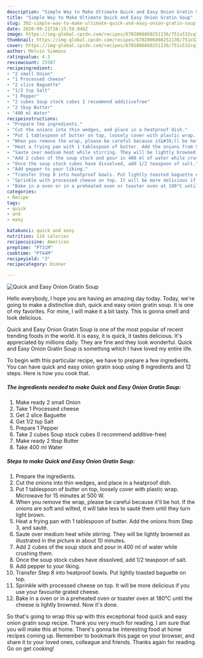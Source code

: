```yaml
---
description: "Simple Way to Make Ultimate Quick and Easy Onion Gratin Soup"
title: "Simple Way to Make Ultimate Quick and Easy Onion Gratin Soup"
slug: 302-simple-way-to-make-ultimate-quick-and-easy-onion-gratin-soup
date: 2020-09-21T16:15:59.046Z
image: https://img-global.cpcdn.com/recipes/6702006860251136/751x532cq70/quick-and-easy-onion-gratin-soup-recipe-main-photo.jpg
thumbnail: https://img-global.cpcdn.com/recipes/6702006860251136/751x532cq70/quick-and-easy-onion-gratin-soup-recipe-main-photo.jpg
cover: https://img-global.cpcdn.com/recipes/6702006860251136/751x532cq70/quick-and-easy-onion-gratin-soup-recipe-main-photo.jpg
author: Melvin Simmons
ratingvalue: 4.3
reviewcount: 25587
recipeingredient:
- "2 small Onion"
- "1 Processed cheese"
- "2 slice Baguette"
- "1/2 tsp Salt"
- "1 Pepper"
- "2 cubes Soup stock cubes I recommend additivefree"
- "2 tbsp Butter"
- "400 ml Water"
recipeinstructions:
- "Prepare the ingredients."
- "Cut the onions into thin wedges, and place in a heatproof dish."
- "Put 1 tablespoon of butter on top, loosely cover with plastic wrap. Microwave for 15 minutes at 500 W."
- "When you remove the wrap, please be careful because it&#39;ll be hot. If the onions are soft and wilted, it will take less to sauté them until they turn light brown."
- "Heat a frying pan with 1 tablespoon of butter. Add the onions from Step 3, and sauté."
- "Saute over medium heat while stirring. They will be lightly browned as illustrated in the picture in about 10 minutes."
- "Add 2 cubes of the soup stock and pour in 400 ml of water while crushing them."
- "Once the soup stock cubes have dissolved, add 1/2 teaspoon of salt."
- "Add pepper to your liking."
- "Transfer Step 8 into heatproof bowls. Put lightly toasted baguette on top."
- "Sprinkle with processed cheese on top. It will be more delicious if you use your favourite grated cheese."
- "Bake in a oven or in a preheated oven or toaster oven at 180°C until the cheese is lightly browned. Now it&#39;s done."
categories:
- Recipe
tags:
- quick
- and
- easy

katakunci: quick and easy 
nutrition: 114 calories
recipecuisine: American
preptime: "PT31M"
cooktime: "PT44M"
recipeyield: "3"
recipecategory: Dinner

---
```



![Quick and Easy Onion Gratin Soup](https://img-global.cpcdn.com/recipes/6702006860251136/751x532cq70/quick-and-easy-onion-gratin-soup-recipe-main-photo.jpg)

Hello everybody, I hope you are having an amazing day today. Today, we're going to make a distinctive dish, quick and easy onion gratin soup. It is one of my favorites. For mine, I will make it a bit tasty. This is gonna smell and look delicious.



Quick and Easy Onion Gratin Soup is one of the most popular of recent trending foods in the world. It is easy, it is quick, it tastes delicious. It's appreciated by millions daily. They are fine and they look wonderful. Quick and Easy Onion Gratin Soup is something which I have loved my entire life.


To begin with this particular recipe, we have to prepare a few ingredients. You can have quick and easy onion gratin soup using 8 ingredients and 12 steps. Here is how you cook that.

<!--inarticleads1-->

##### The ingredients needed to make Quick and Easy Onion Gratin Soup:

1. Make ready 2 small Onion
1. Take 1 Processed cheese
1. Get 2 slice Baguette
1. Get 1/2 tsp Salt
1. Prepare 1 Pepper
1. Take 2 cubes Soup stock cubes (I recommend additive-free)
1. Make ready 2 tbsp Butter
1. Take 400 ml Water




<!--inarticleads2-->

##### Steps to make Quick and Easy Onion Gratin Soup:

1. Prepare the ingredients.
1. Cut the onions into thin wedges, and place in a heatproof dish.
1. Put 1 tablespoon of butter on top, loosely cover with plastic wrap. Microwave for 15 minutes at 500 W.
1. When you remove the wrap, please be careful because it&#39;ll be hot. If the onions are soft and wilted, it will take less to sauté them until they turn light brown.
1. Heat a frying pan with 1 tablespoon of butter. Add the onions from Step 3, and sauté.
1. Saute over medium heat while stirring. They will be lightly browned as illustrated in the picture in about 10 minutes.
1. Add 2 cubes of the soup stock and pour in 400 ml of water while crushing them.
1. Once the soup stock cubes have dissolved, add 1/2 teaspoon of salt.
1. Add pepper to your liking.
1. Transfer Step 8 into heatproof bowls. Put lightly toasted baguette on top.
1. Sprinkle with processed cheese on top. It will be more delicious if you use your favourite grated cheese.
1. Bake in a oven or in a preheated oven or toaster oven at 180°C until the cheese is lightly browned. Now it&#39;s done.




So that's going to wrap this up with this exceptional food quick and easy onion gratin soup recipe. Thank you very much for reading. I am sure that you will make this at home. There's gonna be interesting food at home recipes coming up. Remember to bookmark this page on your browser, and share it to your loved ones, colleague and friends. Thanks again for reading. Go on get cooking!
